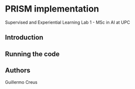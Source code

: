 # PRISM implementation

Supervised and Experiential Learning Lab 1 - MSc in AI at UPC

## Introduction

## Running the code

## Authors

Guillermo Creus